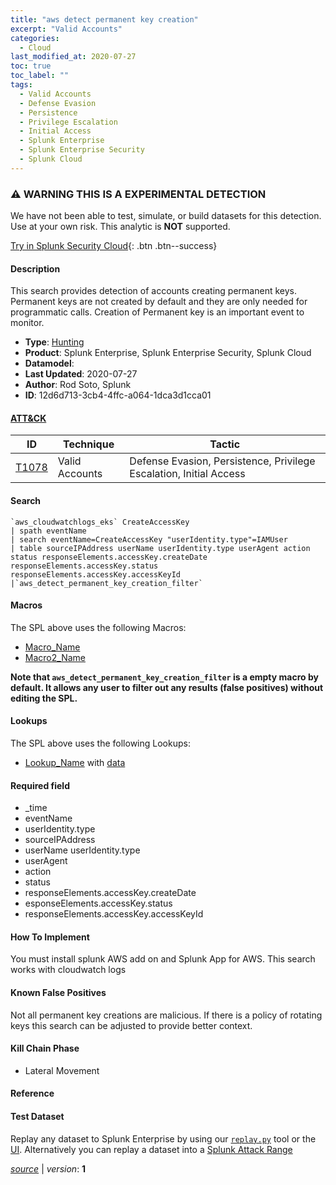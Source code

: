 ```yaml
---
title: "aws detect permanent key creation"
excerpt: "Valid Accounts"
categories:
  - Cloud
last_modified_at: 2020-07-27
toc: true
toc_label: ""
tags:
  - Valid Accounts
  - Defense Evasion
  - Persistence
  - Privilege Escalation
  - Initial Access
  - Splunk Enterprise
  - Splunk Enterprise Security
  - Splunk Cloud
---
```


### ⚠️ WARNING THIS IS A EXPERIMENTAL DETECTION
We have not been able to test, simulate, or build datasets for this detection. Use at your own risk. This analytic is **NOT** supported.


[Try in Splunk Security Cloud](https://www.splunk.com/en_us/cyber-security.html){: .btn .btn--success}

#### Description

This search provides detection of accounts creating permanent keys. Permanent keys are not created by default and they are only needed for programmatic calls. Creation of Permanent key is an important event to monitor.

- **Type**: [Hunting](https://github.com/splunk/security_content/wiki/Detection-Analytic-Types)
- **Product**: Splunk Enterprise, Splunk Enterprise Security, Splunk Cloud
- **Datamodel**: 
- **Last Updated**: 2020-07-27
- **Author**: Rod Soto, Splunk
- **ID**: 12d6d713-3cb4-4ffc-a064-1dca3d1cca01


#### [ATT&CK](https://attack.mitre.org/)

| ID             | Technique      |  Tactic           |
| -------------- | -------------- |------------------ |
| [T1078](https://attack.mitre.org/techniques/T1078/) | Valid Accounts | Defense Evasion, Persistence, Privilege Escalation, Initial Access |

#### Search

```
`aws_cloudwatchlogs_eks` CreateAccessKey 
| spath eventName 
| search eventName=CreateAccessKey "userIdentity.type"=IAMUser 
| table sourceIPAddress userName userIdentity.type userAgent action status responseElements.accessKey.createDate responseElements.accessKey.status responseElements.accessKey.accessKeyId 
|`aws_detect_permanent_key_creation_filter`
```

#### Macros
The SPL above uses the following Macros:
* [Macro_Name](https://)
* [Macro2_Name](https://)

**Note that `aws_detect_permanent_key_creation_filter` is a empty macro by default. It allows any user to filter out any results (false positives) without editing the SPL.**

#### Lookups
The SPL above uses the following Lookups:

* [Lookup_Name]() with [data]()

#### Required field
* _time
* eventName
* userIdentity.type
* sourceIPAddress
* userName userIdentity.type
* userAgent
* action
* status
* responseElements.accessKey.createDate
* esponseElements.accessKey.status
* responseElements.accessKey.accessKeyId


#### How To Implement
You must install splunk AWS add on and Splunk App for AWS. This search works with cloudwatch logs

#### Known False Positives
Not all permanent key creations are malicious. If there is a policy of rotating keys this search can be adjusted to provide better context.

#### Kill Chain Phase
* Lateral Movement






#### Reference


#### Test Dataset
Replay any dataset to Splunk Enterprise by using our [`replay.py`](https://github.com/splunk/attack_data#using-replaypy) tool or the [UI](https://github.com/splunk/attack_data#using-ui).
Alternatively you can replay a dataset into a [Splunk Attack Range](https://github.com/splunk/attack_range#replay-dumps-into-attack-range-splunk-server)




[*source*](https://github.com/splunk/security_content/tree/develop/detections/experimental/cloud/aws_detect_permanent_key_creation.yml) \| *version*: **1**